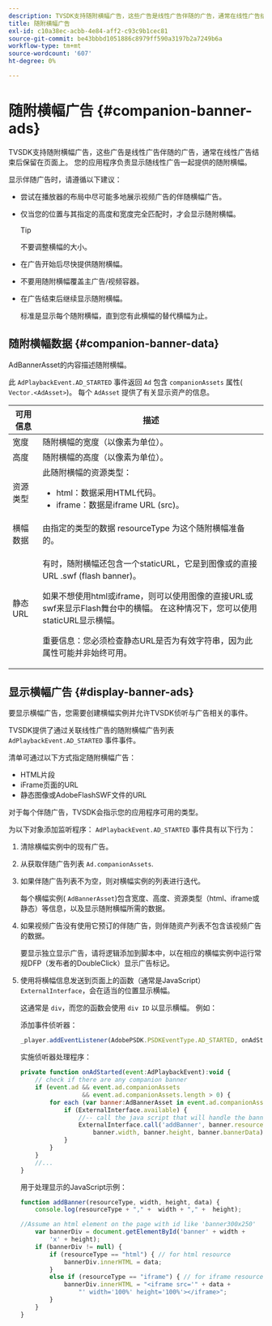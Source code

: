 ```yaml
---
description: TVSDK支持随附横幅广告，这些广告是线性广告伴随的广告，通常在线性广告结束后保留在页面上。 您的应用程序负责显示随线性广告一起提供的随附横幅。
title: 随附横幅广告
exl-id: c10a38ec-acbb-4e84-aff2-c93c9b1cec81
source-git-commit: be43bbbd1051886c8979ff590a3197b2a7249b6a
workflow-type: tm+mt
source-wordcount: '607'
ht-degree: 0%

---
```


# 随附横幅广告 {#companion-banner-ads}

TVSDK支持随附横幅广告，这些广告是线性广告伴随的广告，通常在线性广告结束后保留在页面上。 您的应用程序负责显示随线性广告一起提供的随附横幅。

显示伴随广告时，请遵循以下建议：

* 尝试在播放器的布局中尽可能多地展示视频广告的伴随横幅广告。
* 仅当您的位置与其指定的高度和宽度完全匹配时，才会显示随附横幅。

   >[!TIP]
   >
   >不要调整横幅的大小。

* 在广告开始后尽快提供随附横幅。
* 不要用随附横幅覆盖主广告/视频容器。
* 在广告结束后继续显示随附横幅。

   标准是显示每个随附横幅，直到您有此横幅的替代横幅为止。

## 随附横幅数据 {#companion-banner-data}

AdBannerAsset的内容描述随附横幅。

<!--<a id="section_D730B4FD6FD749E9860B6A07FC110552"></a>-->

此 `AdPlaybackEvent.AD_STARTED` 事件返回 `Ad` 包含 `companionAssets` 属性( `Vector.<AdAsset>`)。
每个 `AdAsset` 提供了有关显示资产的信息。

<table id="table_760C885E2DCA4BE983CC57FDA7BD5B14"> 
 <thead> 
  <tr> 
   <th colname="col1" class="entry"> 可用信息 </th> 
   <th colname="col2" class="entry"> 描述 </th> 
  </tr> 
 </thead>
 <tbody> 
  <tr> 
   <td colname="col1"> 宽度 </td> 
   <td colname="col2"> 随附横幅的宽度（以像素为单位）。 </td> 
  </tr> 
  <tr> 
   <td colname="col1"> 高度 </td> 
   <td colname="col2"> 随附横幅的高度（以像素为单位）。 </td> 
  </tr> 
  <tr> 
   <td colname="col1"> 资源类型 </td> 
   <td colname="col2">此随附横幅的资源类型： 
    <ul id="ul_A067787FE49E4B6095BE0AC1D447DBB3"> 
     <li id="li_02B7224C67004095B3F6E50FD21E507E">html：数据采用HTML代码。 </li> 
     <li id="li_5F37E14472424F808C6094F42009E676">iframe：数据是iframe URL (src)。 </li> 
    </ul> </td> 
  </tr> 
  <tr> 
   <td colname="col1"> 横幅数据 </td> 
   <td colname="col2"> 由指定的类型的数据 <span class="codeph"> resourceType</span> 为这个随附横幅准备的。 </td> 
  </tr> 
  <tr> 
   <td colname="col1"> 静态URL </td> 
   <td colname="col2"> <p>有时，随附横幅还包含一个staticURL，它是到图像或的直接URL <span class="filepath"> .swf</span> (flash banner)。 </p> <p>如果不想使用html或iframe，则可以使用图像的直接URL或swf来显示Flash舞台中的横幅。 在这种情况下，您可以使用staticURL显示横幅。 </p> <p>重要信息：您必须检查静态URL是否为有效字符串，因为此属性可能并非始终可用。 </p> </td> 
  </tr> 
 </tbody> 
</table>

## 显示横幅广告 {#display-banner-ads}

要显示横幅广告，您需要创建横幅实例并允许TVSDK侦听与广告相关的事件。

TVSDK提供了通过关联线性广告的随附横幅广告列表 `AdPlaybackEvent.AD_STARTED` 事件事件。

清单可通过以下方式指定随附横幅广告：

* HTML片段
* iFrame页面的URL
* 静态图像或AdobeFlashSWF文件的URL

对于每个伴随广告，TVSDK会指示您的应用程序可用的类型。

为以下对象添加监听程序： `AdPlaybackEvent.AD_STARTED` 事件具有以下行为：

1. 清除横幅实例中的现有广告。

1. 从获取伴随广告列表 `Ad.companionAssets`.

1. 如果伴随广告列表不为空，则对横幅实例的列表进行迭代。

   每个横幅实例( `AdBannerAsset`)包含宽度、高度、资源类型（html、iframe或静态）等信息，以及显示随附横幅所需的数据。

1. 如果视频广告没有使用它预订的伴随广告，则伴随资产列表不包含该视频广告的数据。

   要显示独立显示广告，请将逻辑添加到脚本中，以在相应的横幅实例中运行常规DFP（发布者的DoubleClick）显示广告标记。

1. 使用将横幅信息发送到页面上的函数（通常是JavaScript） `ExternalInterface`，会在适当的位置显示横幅。

   这通常是 `div`，而您的函数会使用 `div ID` 以显示横幅。 例如：

   添加事件侦听器：

   ```js
   _player.addEventListener(AdobePSDK.PSDKEventType.AD_STARTED, onAdStarted);
   ```

   实施侦听器处理程序：

   ```js
   private function onAdStarted(event:AdPlaybackEvent):void { 
       // check if there are any companion banner 
       if (event.ad && event.ad.companionAssets  
                    && event.ad.companionAssets.length > 0) { 
           for each (var banner:AdBannerAsset in event.ad.companionAssets) { 
               if (ExternalInterface.available) { 
                   //-- call the java script that will handle the banner display. 
                   ExternalInterface.call('addBanner', banner.resourceType,  
                       banner.width, banner.height, banner.bannerData); 
               } 
           } 
       }  
       //...        
   }
   ```

   用于处理显示的JavaScript示例：

   ```js
   function addBanner(resourceType, width, height, data) { 
       console.log(resourceType + "," +  width + "," +  height); 
   
   //Assume an html element on the page with id like 'banner300x250' 
       var bannerDiv = document.getElementById('banner' + width +  
           'x' + height);  
       if (bannerDiv != null) { 
           if (resourceType == "html") { // for html resource 
               bannerDiv.innerHTML = data; 
           } 
           else if (resourceType == "iframe") { // for iframe resource 
               bannerDiv.innerHTML = "<iframe src='" + data +  
                   "' width='100%' height='100%'></iframe>"; 
           } 
       } 
   }
   ```
